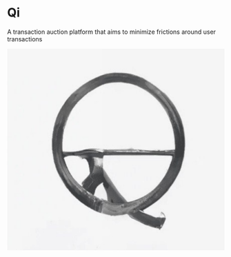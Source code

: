 # Qi

A transaction auction platform that aims to minimize frictions around user transactions

![alttext](https://github.com/da-bao-jian/qi/blob/master/Screenshot%20from%202023-04-15%2010-23-25.png)
